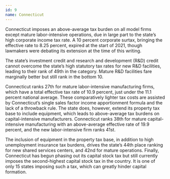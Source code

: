 ```yaml
---
id: 9
name: Connecticut
---
```


Connecticut imposes an above-average tax burden on all model firms except mature labor-intensive operations, due in large part to the state’s high corporate income tax rate. A 10 percent corporate surtax, bringing the effective rate to 8.25 percent, expired at the start of 2021, though lawmakers were debating its extension at the time of this writing.

The state’s investment credit and research and development (R&D) credit cannot overcome the state’s high statutory tax rates for new R&D facilities, leading to their rank of 49th in the category. Mature R&D facilities fare marginally better but still rank in the bottom 10.

Connecticut ranks 27th for mature labor-intensive manufacturing firms, which have a total effective tax rate of 10.9 percent, just under the 11.1 percent national average. These comparatively lighter tax costs are assisted by Connecticut’s single sales factor income apportionment formula and the lack of a throwback rule. The state does, however, extend its property tax base to include equipment, which leads to above-average tax burdens on capital-intensive manufacturers. Connecticut ranks 38th for mature capital-intensive manufacturing with an above-average effective rate of 19.9 percent, and the new labor-intensive firm ranks 41st.

The inclusion of equipment in the property tax base, in addition to high unemployment insurance tax burdens, drives the state’s 44th place ranking for new shared services centers, and 42nd for mature operations. Finally, Connecticut has begun phasing out its capital stock tax but still currently imposes the second-highest capital stock tax in the country. It is one of only 15 states imposing such a tax, which can greatly hinder capital formation.